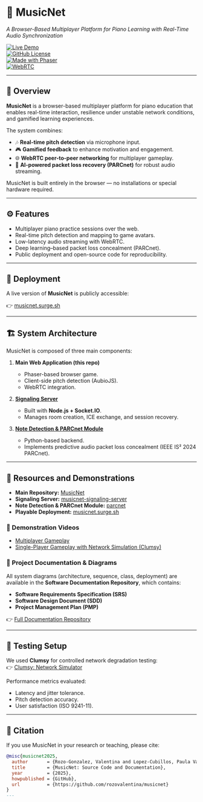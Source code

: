 # 🎹 MusicNet  
*A Browser-Based Multiplayer Platform for Piano Learning with Real-Time Audio Synchronization*  

[![Live Demo](https://img.shields.io/badge/demo-online-green)](https://musicnet.surge.sh/)  
[![GitHub License](https://img.shields.io/github/license/rozovalentina/musicnet)](LICENSE)  
[![Made with Phaser](https://img.shields.io/badge/game--engine-Phaser-blue)](https://phaser.io/)  
[![WebRTC](https://img.shields.io/badge/communication-WebRTC-orange)](https://webrtc.org/)  

---

## 📖 Overview  
**MusicNet** is a browser-based multiplayer platform for piano education that enables real-time interaction, resilience under unstable network conditions, and gamified learning experiences.  

The system combines:  
- 🎶 **Real-time pitch detection** via microphone input.  
- 🎮 **Gamified feedback** to enhance motivation and engagement.  
- 🌐 **WebRTC peer-to-peer networking** for multiplayer gameplay.  
- 🤖 **AI-powered packet loss recovery (PARCnet)** for robust audio streaming.  

MusicNet is built entirely in the browser — no installations or special hardware required.  

---

## ⚙️ Features  
- Multiplayer piano practice sessions over the web.  
- Real-time pitch detection and mapping to game avatars.  
- Low-latency audio streaming with WebRTC.  
- Deep learning–based packet loss concealment (PARCnet).  
- Public deployment and open-source code for reproducibility.  

---

## 🚀 Deployment  
A live version of **MusicNet** is publicly accessible:  

👉 [musicnet.surge.sh](https://musicnet.surge.sh/)  

---

## 🏗️ System Architecture  
MusicNet is composed of three main components:  

1. **Main Web Application (this repo)**  
   - Phaser-based browser game.  
   - Client-side pitch detection (AubioJS).  
   - WebRTC integration.  

2. **[Signaling Server](https://github.com/rozovalentina/musicnet-signaling-server)**  
   - Built with **Node.js + Socket.IO**.  
   - Manages room creation, ICE exchange, and session recovery.  

3. **[Note Detection & PARCnet Module](https://github.com/ValeLopezCubillos/parcnet)**  
   - Python-based backend.  
   - Implements predictive audio packet loss concealment (IEEE IS² 2024 PARCnet).  

---

## 📂 Resources and Demonstrations  

- **Main Repository:** [MusicNet](https://github.com/rozovalentina/musicnet)  
- **Signaling Server:** [musicnet-signaling-server](https://github.com/rozovalentina/musicnet-signaling-server)  
- **Note Detection & PARCnet Module:** [parcnet](https://github.com/ValeLopezCubillos/parcnet)  
- **Playable Deployment:** [musicnet.surge.sh](https://musicnet.surge.sh/)  

### 🎥 Demonstration Videos
- [Multiplayer Gameplay](https://drive.google.com/file/d/1RGbOKwp2NmQil50uk_ML2v9Gvr4ikjT1/view?usp=drive_link)  
- [Single-Player Gameplay with Network Simulation (Clumsy)](https://drive.google.com/file/d/1WrYYPnONUd3QI4ZIV0VGTL8qIjpCy8lo/view?usp=drive_link)  

### 📘 Project Documentation & Diagrams  
All system diagrams (architecture, sequence, class, deployment) are available in the **Software Documentation Repository**, which contains:  

- **Software Requirements Specification (SRS)**  
- **Software Design Document (SDD)**  
- **Project Management Plan (PMP)**  

👉 [Full Documentation Repository](https://github.com/rozovalentina/musicnet-docs)  

---

## 🧪 Testing Setup  
We used **Clumsy** for controlled network degradation testing:  
👉 [Clumsy: Network Simulator](https://jagt.github.io/clumsy/)  

Performance metrics evaluated:  
- Latency and jitter tolerance.  
- Pitch detection accuracy.  
- User satisfaction (ISO 9241-11).  

---

## 📑 Citation  
If you use MusicNet in your research or teaching, please cite:  

```bibtex
@misc{musicnet2025,
  author       = {Rozo-Gonzalez, Valentina and Lopez-Cubillos, Paula Valentina},
  title        = {MusicNet: Source Code and Documentation},
  year         = {2025},
  howpublished = {GitHub},
  url          = {https://github.com/rozovalentina/musicnet}
}
---

